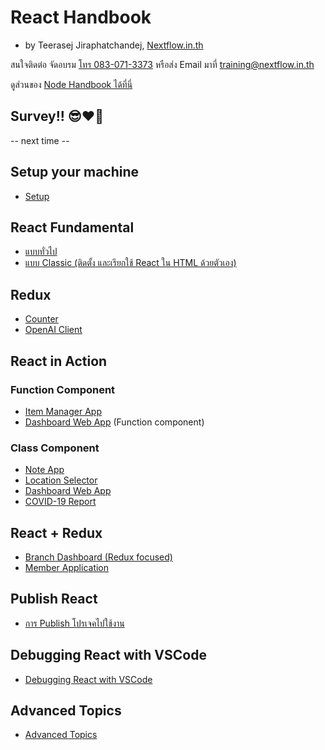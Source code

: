 
# React Handbook

- by Teerasej Jiraphatchandej, [Nextflow.in.th](https://www.nextflow.in.th)

สนใจติดต่อ จัดอบรม [โทร 083-071-3373](tel:083-071-3373) หรือส่ง Email มาที่ [training@nextflow.in.th](mailto:training@nextflow.in.th)

ดูส่วนของ [Node Handbook ได้ที่นี่](https://github.com/teerasej/node-handbook/)

## Survey!! 😎❤️🥳

-- next time --

## Setup your machine

- [Setup](contents/setup.md)


## React Fundamental 

- [แบบทั่วไป](/contents/react-fundamental/README.md)
- [แบบ Classic (ติดตั้ง และเรียกใช้ React ใน HTML ด้วยตัวเอง)](/contents/react-fundamental-classic/README.md)

## Redux 

- [Counter](contents/practice/counter/readme.md)
- [OpenAI Client](contents/practice/openai/readme.md)


## React in Action 

### Function Component 

- [Item Manager App](contents/practice/item-manager-app/readme.md)
- [Dashboard Web App](contents/practice/dashboard-app-function-component/readme.md) (Function component)

### Class Component

- [Note App](contents/practice/note-app-saga/readme.md)
- [Location Selector](contents/practice/location-selector/readme.md)
- [Dashboard Web App](contents/practice/dashboard-app/readme.md)
- [COVID-19 Report](contents/practice/covid-today/readme.md)

## React + Redux 

- [Branch Dashboard (Redux focused)](contents/practice/dashboard-app-redux-focus/readme.md)
- [Member Application](contents/practice/member-app/readme.md)

## Publish React

- [การ Publish โปรเจคไปใช้งาน](contents/publish.md) 

## Debugging React with VSCode

- [Debugging React with VSCode](contents/debugging.md)

## Advanced Topics

- [Advanced Topics](contents/advanced/README.md)
